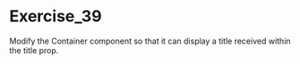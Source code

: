 # Exercise_39

Modify the Container component so that it can display a title received within the title prop.
